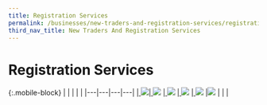 ```yaml
---
title: Registration Services
permalink: /businesses/new-traders-and-registration-services/registration-services/
third_nav_title: New Traders And Registration Services
---
```


# Registration Services

{:.mobile-block}
|   |   |   |   |
|---|---|---|---|
|[ ![](/images/new-traders-and-registration-services/rp1.jpg)](/businesses/new-traders-and-registration-services/registration-services/activate-customs-account)|[ ![](/images/new-traders-and-registration-services/rp2.jpg)](/businesses/new-traders-and-registration-services/registration-services/apply-for-inter-bank-giro) |[ ![](/images/new-traders-and-registration-services/rp3.jpg)](/businesses/new-traders-and-registration-services/registration-services/security-lodgement)    |[ ![](/images/new-traders-and-registration-services/rp4.jpg)](/businesses/new-traders-and-registration-services/registration-services/authorise-a-declaring-agent)
|[ ![](/images/new-traders-and-registration-services/rp5.jpg)](/businesses/new-traders-and-registration-services/registration-services/apply-update-renew-terminate-declaring-agent-account-and-declarant)  |[![](/images/new-traders-and-registration-services/rp6.jpg)](/businesses/new-traders-and-registration-services/registration-services/register-claimants)  |   |   |
